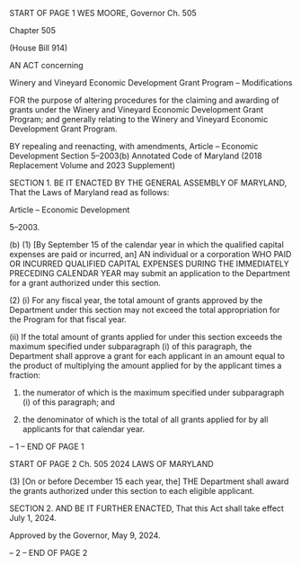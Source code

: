 START OF PAGE 1
WES MOORE, Governor Ch. 505

Chapter 505

(House Bill 914)

AN ACT concerning

Winery and Vineyard Economic Development Grant Program – Modifications

FOR the purpose of altering procedures for the claiming and awarding of grants under the
Winery and Vineyard Economic Development Grant Program; and generally relating
to the Winery and Vineyard Economic Development Grant Program.

BY repealing and reenacting, with amendments,
Article – Economic Development
Section 5–2003(b)
Annotated Code of Maryland
(2018 Replacement Volume and 2023 Supplement)

SECTION 1. BE IT ENACTED BY THE GENERAL ASSEMBLY OF MARYLAND,
That the Laws of Maryland read as follows:

Article – Economic Development

5–2003.

(b) (1) [By September 15 of the calendar year in which the qualified capital
expenses are paid or incurred, an] AN individual or a corporation WHO PAID OR
INCURRED QUALIFIED CAPITAL EXPENSES DURING THE IMMEDIATELY PRECEDING
CALENDAR YEAR may submit an application to the Department for a grant authorized
under this section.

(2) (i) For any fiscal year, the total amount of grants approved by the
Department under this section may not exceed the total appropriation for the Program for
that fiscal year.

(ii) If the total amount of grants applied for under this section
exceeds the maximum specified under subparagraph (i) of this paragraph, the Department
shall approve a grant for each applicant in an amount equal to the product of multiplying
the amount applied for by the applicant times a fraction:

1. the numerator of which is the maximum specified under
subparagraph (i) of this paragraph; and

2. the denominator of which is the total of all grants applied
for by all applicants for that calendar year.

– 1 –
END OF PAGE 1

START OF PAGE 2
Ch. 505 2024 LAWS OF MARYLAND

(3) [On or before December 15 each year, the] THE Department shall
award the grants authorized under this section to each eligible applicant.

SECTION 2. AND BE IT FURTHER ENACTED, That this Act shall take effect July
1, 2024.

Approved by the Governor, May 9, 2024.

– 2 –
END OF PAGE 2